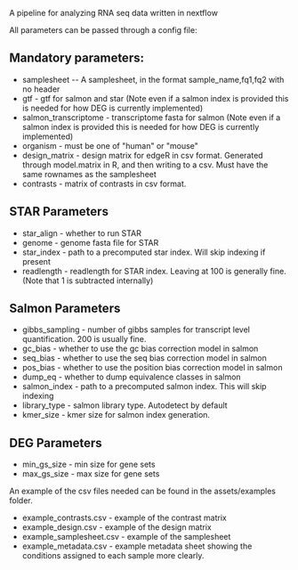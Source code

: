 A pipeline for analyzing RNA seq data written in nextflow

All parameters can be passed through a config file:

## Mandatory parameters:  
 -  samplesheet -- A samplesheet, in the format sample_name,fq1,fq2 with no header
 - gtf - gtf for salmon and star (Note even if a salmon index is provided this is needed for how DEG is currently implemented)
 - salmon_transcriptome - transcriptome fasta for salmon (Note even if a salmon index is provided this is needed for how DEG is currently implemented)
 - organism - must be one of "human" or "mouse"
 - design_matrix - design matrix for edgeR in csv format. Generated through model.matrix in R, and then writing to a csv. Must have the same rownames as the samplesheet
 - contrasts - matrix of contrasts in csv format. 

## STAR Parameters
 - star_align - whether to run STAR
 - genome - genome fasta file for STAR
 - star_index - path to a precomputed star index. Will skip indexing if present
 - readlength - readlength for STAR index. Leaving at 100 is generally fine. (Note that 1 is subtracted internally)
## Salmon Parameters
 - gibbs_sampling -  number of gibbs samples for transcript level quantification. 200 is usually fine.
 - gc_bias - whether to use the gc bias correction model in salmon
 - seq_bias - whether to use the seq bias correction model in salmon
 - pos_bias - whether to use the position bias correction model in salmon 
 - dump_eq - whether to dump equivalence classes in salmon
 - salmon_index - path to a precomputed salmon index. This will skip indexing
 - library_type - salmon library type. Autodetect by default
 - kmer_size - kmer size for salmon index generation. 
 ## DEG Parameters
 - min_gs_size - min size for gene sets
 - max_gs_size - max size for gene sets

 An example of the csv files needed can be found in the assets/examples folder.
  - example_contrasts.csv - example of the contrast matrix
  - example_design.csv - example of the design matrix
  - example_samplesheet.csv - example of the samplesheet
  - example_metadata.csv - example metadata sheet showing the conditions assigned to each sample more clearly.